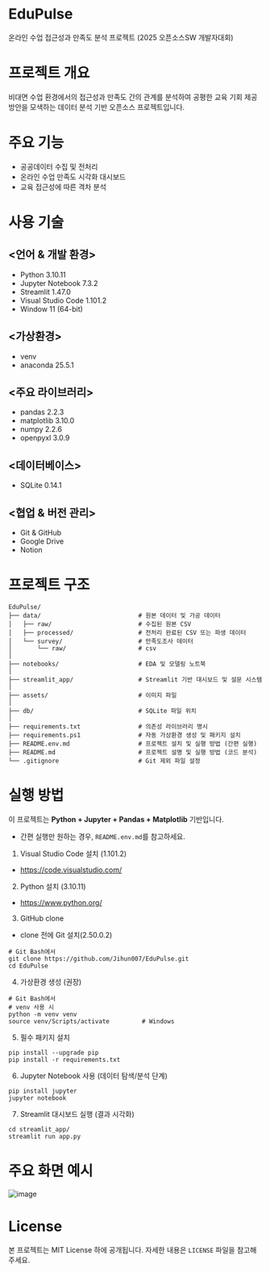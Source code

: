# EduPulse

온라인 수업 접근성과 만족도 분석 프로젝트 (2025 오픈소스SW 개발자대회)

# 프로젝트 개요

비대면 수업 환경에서의 접근성과 만족도 간의 관계를 분석하여 공평한 교육 기회 제공 방안을 모색하는 데이터 분석 기반 오픈소스 프로젝트입니다.

# 주요 기능

- 공공데이터 수집 및 전처리
- 온라인 수업 만족도 시각화 대시보드
- 교육 접근성에 따른 격차 분석

# 사용 기술

## <언어 & 개발 환경>
- Python 3.10.11
- Jupyter Notebook 7.3.2
- Streamlit 1.47.0
- Visual Studio Code 1.101.2
- Window 11 (64-bit)

## <가상환경>
- venv
- anaconda 25.5.1

## <주요 라이브러리>
- pandas 2.2.3
- matplotlib 3.10.0
- numpy 2.2.6
- openpyxl 3.0.9

## <데이터베이스>
- SQLite 0.14.1

## <협업 & 버전 관리>
- Git & GitHub
- Google Drive
- Notion

# 프로젝트 구조
```
EduPulse/
├── data/                           # 원본 데이터 및 가공 데이터
│   ├── raw/                        # 수집된 원본 CSV
│   ├── processed/                  # 전처리 완료된 CSV 또는 파생 데이터
│   └── survey/                     # 만족도조사 데이터
│       └── raw/                    # csv
│
├── notebooks/                      # EDA 및 모델링 노트북
│
├── streamlit_app/                  # Streamlit 기반 대시보드 및 설문 시스템
│
├── assets/                         # 이미지 파일
│
├── db/                             # SQLite 파일 위치
│
├── requirements.txt                # 의존성 라이브러리 명시
├── requirements.ps1                # 자동 가상환경 생성 및 패키지 설치
├── README.env.md                   # 프로젝트 설치 및 실행 방법 (간편 실행)
├── README.md                       # 프로젝트 설명 및 실행 방법 (코드 분석)
└── .gitignore                      # Git 제외 파일 설정
```
# 실행 방법

이 프로젝트는 **Python + Jupyter + Pandas + Matplotlib** 기반입니다.
- 간편 실행만 원하는 경우, `README.env.md`를 참고하세요.

1. Visual Studio Code 설치 (1.101.2)
- https://code.visualstudio.com/

2. Python 설치 (3.10.11)
- https://www.python.org/

3. GitHub clone
- clone 전에 Git 설치(2.50.0.2)
```
# Git Bash에서
git clone https://github.com/Jihun007/EduPulse.git
cd EduPulse
```

4. 가상환경 생성 (권장)
```
# Git Bash에서
# venv 사용 시
python -m venv venv
source venv/Scripts/activate         # Windows
```
5. 필수 패키지 설치
```
pip install --upgrade pip
pip install -r requirements.txt
```
6. Jupyter Notebook 사용 (데이터 탐색/분석 단계)
```
pip install jupyter
jupyter notebook
```
7. Streamlit 대시보드 실행 (결과 시각화)
```
cd streamlit_app/
streamlit run app.py
```

# 주요 화면 예시
![image](./assets/screen.gif)

# License
본 프로젝트는 MIT License 하에 공개됩니다. 자세한 내용은 `LICENSE` 파일을 참고해주세요.
